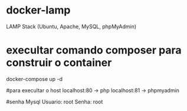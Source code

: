 # docker-lamp
LAMP Stack (Ubuntu, Apache, MySQL, phpMyAdmin)

# execultar comando composer para construir o container 
docker-compose up -d


#para execultar o host 
localhost:80 -> php
localhost:81 -> phpmyadmin


#senha Mysql 
Usuario: root
Senha: root
